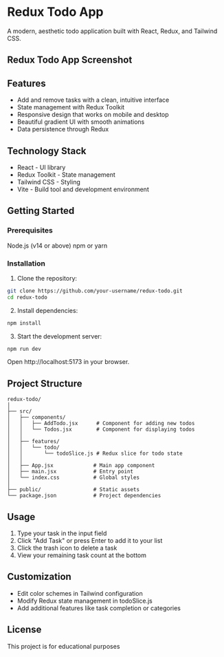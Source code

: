 # Redux Todo App
A modern, aesthetic todo application built with React, Redux, and Tailwind CSS.

## Redux Todo App Screenshot

## Features
- Add and remove tasks with a clean, intuitive interface
- State management with Redux Toolkit
- Responsive design that works on mobile and desktop
- Beautiful gradient UI with smooth animations
- Data persistence through Redux


## Technology Stack
- React - UI library
- Redux Toolkit - State management
- Tailwind CSS - Styling
- Vite - Build tool and development environment


## Getting Started


### Prerequisites
Node.js (v14 or above)
npm or yarn


### Installation

1. Clone the repository:
```bash
git clone https://github.com/your-username/redux-todo.git
cd redux-todo
``` 
2. Install dependencies:
```bash
npm install
```
3. Start the development server:
```bash
npm run dev
```

Open http://localhost:5173 in your browser.

## Project Structure
```
redux-todo/
│
├── src/
│   ├── components/
│   │   ├── AddTodo.jsx      # Component for adding new todos
│   │   └── Todos.jsx        # Component for displaying todos
│   │
│   ├── features/
│   │   └── todo/
│   │       └── todoSlice.js # Redux slice for todo state
│   │
│   ├── App.jsx             # Main app component
│   ├── main.jsx            # Entry point
│   └── index.css           # Global styles
│
├── public/                 # Static assets
└── package.json            # Project dependencies
```

## Usage
1. Type your task in the input field
2. Click "Add Task" or press Enter to add it to your list
3. Click the trash icon to delete a task
4. View your remaining task count at the bottom

## Customization
- Edit color schemes in Tailwind configuration
- Modify Redux state management in todoSlice.js
- Add additional features like task completion or categories


## License
This project is for educational purposes